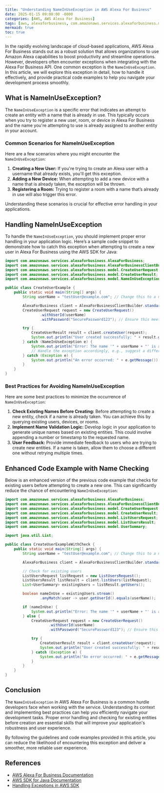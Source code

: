 ```yaml
---
title: "Understanding NameInUseException in AWS Alexa For Business"
date: 2025-01-15 09:00:00 -0000
categories: [AWS, AWS Alexa For Business]
tags: [aws, alexaforbusiness, com.amazonaws.services.alexaforbusiness.model]
mermaid: true
toc: true
---
```



In the rapidly evolving landscape of cloud-based applications, AWS Alexa For Business stands out as a robust solution that allows organizations to use Amazon Alexa capabilities to boost productivity and streamline operations. However, developers often encounter exceptions when integrating with the Alexa For Business API. One common exception is the `NameInUseException`. In this article, we will explore this exception in detail, how to handle it effectively, and provide practical code examples to help you navigate your development process smoothly.

## What is NameInUseException?

The `NameInUseException` is a specific error that indicates an attempt to create an entity with a name that is already in use. This typically occurs when you try to register a new user, room, or device in Alexa For Business and the name you're attempting to use is already assigned to another entity in your account.

### Common Scenarios for NameInUseException

Here are a few scenarios where you might encounter the `NameInUseException`:

1. **Creating a New User:** If you're trying to create an Alexa user with a username that already exists, you'll get this exception.
2. **Adding a New Device:** When attempting to add a new device with a name that is already taken, the exception will be thrown.
3. **Registering a Room:** Trying to register a room with a name that’s already in use will also trigger this error.

Understanding these scenarios is crucial for effective error handling in your applications.

## Handling NameInUseException

To handle the `NameInUseException`, you should implement proper error handling in your application logic. Here’s a sample code snippet to demonstrate how to catch this exception when attempting to create a new user in Alexa For Business using the AWS SDK for Java:

```java
import com.amazonaws.services.alexaforbusiness.AlexaForBusiness;
import com.amazonaws.services.alexaforbusiness.AlexaForBusinessClientBuilder;
import com.amazonaws.services.alexaforbusiness.model.CreateUserRequest;
import com.amazonaws.services.alexaforbusiness.model.CreateUserResult;
import com.amazonaws.services.alexaforbusiness.model.NameInUseException;

public class CreateUserExample {
    public static void main(String[] args) {
        String userName = "testUser@example.com"; // Change this to a name you want to check

        AlexaForBusiness client = AlexaForBusinessClientBuilder.standard().build();
        CreateUserRequest request = new CreateUserRequest()
                .withUserId(userName)
                .withPassword("SecurePassword123"); // Ensure this meets your password policy

        try {
            CreateUserResult result = client.createUser(request);
            System.out.println("User created successfully: " + result.getUserId());
        } catch (NameInUseException e) {
            System.out.println("Error: The name '" + userName + "' is already in use.");
            // Handle the exception accordingly, e.g., suggest a different name
        } catch (Exception e) {
            System.out.println("An error occurred: " + e.getMessage());
        }
    }
}
```

### Best Practices for Avoiding NameInUseException

Here are some best practices to minimize the occurrence of `NameInUseException`:

1. **Check Existing Names Before Creating:** Before attempting to create a new entity, check if a name is already taken. You can achieve this by querying existing users, devices, or rooms.
2. **Implement Name Validation Logic:** Develop logic in your application to generate unique names based on existing entities. This could involve appending a number or timestamp to the requested name.
3. **User Feedback:** Provide immediate feedback to users who are trying to create new entities. If a name is taken, allow them to choose a different one without retrying multiple times.

## Enhanced Code Example with Name Checking

Below is an enhanced version of the previous code example that checks for existing users before attempting to create a new one. This can significantly reduce the chance of encountering `NameInUseException`:

```java
import com.amazonaws.services.alexaforbusiness.AlexaForBusiness;
import com.amazonaws.services.alexaforbusiness.AlexaForBusinessClientBuilder;
import com.amazonaws.services.alexaforbusiness.model.CreateUserRequest;
import com.amazonaws.services.alexaforbusiness.model.CreateUserResult;
import com.amazonaws.services.alexaforbusiness.model.ListUsersRequest;
import com.amazonaws.services.alexaforbusiness.model.ListUsersResult;
import com.amazonaws.services.alexaforbusiness.model.UserSummary;

import java.util.List;

public class CreateUserExampleWithCheck {
    public static void main(String[] args) {
        String userName = "testUser@example.com"; // Change this to a name you want to check

        AlexaForBusiness client = AlexaForBusinessClientBuilder.standard().build();

        // Check for existing users
        ListUsersRequest listRequest = new ListUsersRequest();
        ListUsersResult listResult = client.listUsers(listRequest);
        List<UserSummary> existingUsers = listResult.getUsers();

        boolean nameInUse = existingUsers.stream()
                .anyMatch(user -> user.getUserId().equals(userName));

        if (nameInUse) {
            System.out.println("Error: The name '" + userName + "' is already in use.");
        } else {
            CreateUserRequest request = new CreateUserRequest()
                    .withUserId(userName)
                    .withPassword("SecurePassword123"); // Ensure this meets your password policy

            try {
                CreateUserResult result = client.createUser(request);
                System.out.println("User created successfully: " + result.getUserId());
            } catch (Exception e) {
                System.out.println("An error occurred: " + e.getMessage());
            }
        }
    }
}
```

## Conclusion

The `NameInUseException` in AWS Alexa For Business is a common hurdle developers face when working with the service. Understanding its context and implementing best practices can help you efficiently navigate your development tasks. Proper error handling and checking for existing entities before creation are essential skills that will improve your application's robustness and user experience.

By following the guidelines and code examples provided in this article, you can reduce the likelihood of encountering this exception and deliver a smoother, more reliable user experience.

## References

- [AWS Alexa For Business Documentation](https://docs.aws.amazon.com/alexaforbusiness/latest/userguide/what-is.html)
- [AWS SDK for Java Documentation](https://docs.aws.amazon.com/sdk-for-java/latest/developer-guide/home.html)
- [Handling Exceptions in AWS SDK](https://docs.aws.amazon.com/AWSJavaSDK/latest/javadoc/com/amazonaws/AmazonServiceException.html)
